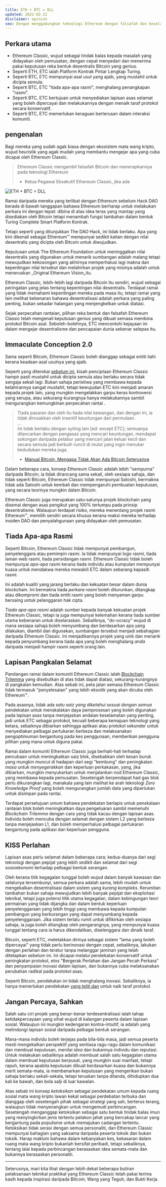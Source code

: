 ```yaml
---
title: ETH + BTC = DLL
updated: 2022-02-22
disclaimer: opinion
seo: Dengan menggabungkan teknologi Ethereum dengan falsafah dan keselamatan Bitcoin, Ethereum Classic berdiri sendiri dalam dapat menyediakan Platform Kontrak Pintar yang benar-benar terdesentralisasi.
---
```


## Perkara utama

- Ethereum Classic, wujud sebagai tindak balas kepada masalah yang didayakan oleh pemusatan, dengan cepat menyedari dan menerima pakai keputusan reka bentuk desentralis Bitcoin yang genius.
- Seperti ETH, ETC ialah Platform Kontrak Pintar Lengkap Turing.
- Seperti BTC, ETC mempunyai asal usul yang ajaib, yang mustahil untuk dicipta semula.
- Seperti BTC, ETC "tiada apa-apa rasmi", menghalang penangkapan "rasmi".
- Seperti BTC, ETC bertujuan untuk menyediakan lapisan asas selamat yang boleh dipercayai dan melakukannya dengan menaik taraf protokol secara konservatif.
- Seperti BTC, ETC memerlukan keraguan berterusan dalam interaksi komuniti.

## pengenalan

Bagi mereka yang sudah agak biasa dengan ekosistem mata wang kripto, wujud heuristik yang agak mudah yang membantu mengejar apa yang cuba dicapai oleh Ethereum Classic.

> Ethereum Classic mengambil falsafah Bitcoin dan menerapkannya pada teknologi Ethereum
> 
> - Ketua Pegawai Eksekutif Ethereum Classic, jika ada

![ETH + BTC = DLL](./ethbtcetc.png)

Ramai daripada mereka yang terlibat dengan Ethereum sebelum Hack DAO berada di bawah tanggapan bahawa Ethereum berharap untuk melakukan perkara ini dengan tepat: dibina di atas idea teras yang mantap yang disediakan oleh Bitcoin tetapi menambah fungsi tambahan dalam bentuk Turing Complete Smart Platform Kontrak.

Tetapi seperti yang ditunjukkan The DAO Hack, ini tidak berlaku. Apa yang kini dikenali sebagai Ethereum™ mempunyai sedikit kaitan dengan nilai desentralis yang dicipta oleh Bitcoin untuk diwujudkan.

Keputusan untuk The Ethereum Foundation untuk meninggalkan nilai desentralis yang digunakan untuk menarik sumbangan adalah malang tetapi mewujudkan kekosongan yang akhirnya memperhalusi lagi makna dan kepentingan nilai tersebut dan melahirkan projek yang misinya adalah untuk meneruskan _Original Ethereum Vision_itu.

Ethereum Classic, lebih-lebih lagi daripada Bitcoin itu sendiri, wujud sebagai peringatan yang jelas tentang kepentingan nilai desentralis. Terdapat ramai yang tidak memahami kepentingan mereka pada masa itu, tetapi ramai yang lain melihat kebenaran bahawa desentralisasi adalah perkara yang paling penting, bukan sekadar halangan yang menjengkelkan untuk diatasi.

Sejak perpecahan rantaian, pilihan reka bentuk dan falsafah Ethereum Classic telah mengenali keputusan genius yang dibuat semasa membina protokol Bitcoin asal. Seboleh-bolehnya, ETC mencontohi kejayaan ini dalam mengejar desentralisme dan pencapaian dunia sebenar selepas itu.

## Immaculate Conception 2.0

Sama seperti Bitcoin, Ethereum Classic boleh dianggap sebagai entiti ilahi kerana keadaan asal usulnya yang ajaib.

Seperti yang diterokai [sebelum ini](/why-classic/genesis#the-immaculate-conception), kisah penciptaan Ethereum Classic hampir pasti mustahil untuk dicipta semula atau berlaku secara tidak sengaja sekali lagi. Bukan sahaja peristiwa yang membawa kepada kelahirannya sangat mustahil, tetapi kewujudan ETC kini menjadi amaran kepada projek lain, yang mungkin mengelakkan garpu keras kontroversi yang serupa, atau sekurang-kurangnya hanya melakukannya sambil mengurangkan kemungkinan perpecahan rantai .

> Tiada pasaran dan oleh itu tiada nilai kewangan, dan dengan ini, ia tidak dirosakkan oleh insentif keuntungan dari permulaan.  
> ...  
> Ini tidak berlaku dengan syiling lain [ed: except ETC]; semuanya dilancarkan dengan pengasas yang mencari keuntungan, mendapat sokongan daripada pelabur yang mencari jalan keluar kecil dan secara semula jadi berbuih runcit di mulut yang ingin menukar kedudukan mereka juga.
> 
> - [Manual Bitcoin, Mengapa Tidak Akan Ada Bitcoin Seterusnya](https://thebitcoinmanual.com/articles/why-there-wont-be-a-next-bitcoin/)

Dalam beberapa cara, konsep Ethereum Classic adalah lebih "sempurna" daripada Bitcoin; ia tidak dirancang sama sekali, oleh sesiapa sahaja, dan tidak seperti Bitcoin, Ethereum Classic tidak mempunyai Satoshi, bermakna tidak ada Satoshi untuk kembali dan mempengaruhi pembuatan keputusan, yang secara teorinya mungkin dalam Bitcoin.

Ethereum Classic juga merupakan satu-satunya projek blockchain yang disemai dengan asas pengikut yang 100% tertumpu pada prinsip desentralisme. Walaupun terdapat risiko, mereka menentang projek rasmi Ethereum™, memilih sendiri secara khusus kerana reaksi mereka terhadap insiden DAO dan penyalahgunaan yang didayakan oleh pemusatan.

## Tiada Apa-apa Rasmi

Seperti Bitcoin, Ethereum Classic tidak mempunyai pembangun, penyelenggara atau pemimpin rasmi. Ia tidak mempunyai logo rasmi, tiada laman web rasmi, tiada persidangan rasmi. Ethereum Classic tidak boleh mempunyai _apa-apa_ rasmi kerana tiada individu atau kumpulan mempunyai kuasa untuk mendakwa mereka mewakili ETC dalam sebarang kapasiti rasmi.

Ini adalah kualiti yang jarang berlaku dan kekuatan besar dalam dunia blockchain. Ini bermakna tiada _perkara rasmi_ boleh diturunkan, ditangkap atau dikompromi dan tiada entiti rasmi yang boleh menyaman garpu bersaing untuk pelanggaran hak cipta.

_Tiada apa-apa rasmi_ adalah sumber kepada banyak kekuatan projek Ethereum Classic, tetapi ia juga mempunyai kelemahan kerana tiada sumber utama kebenaran untuk diselaraskan. Sebaliknya, "do-ocracy" wujud di mana sesiapa sahaja boleh menyumbang dan berdasarkan apa yang dilakukan, diambil dan digunakan, sumbangan tersebut menjadi sebahagian daripada Ethereum Classic. Ini menjadikannya projek yang unik dan menarik kepada penyumbang kerana tiada apa yang boleh menghalang _anda_ daripada menjadi hampir rasmi seperti orang lain.

## Lapisan Pangkalan Selamat

Pandangan ramai dalam komuniti Ethereum Classic ialah [Blockchain Trilemma](/why-classic/decentralism#the-blockchain-trilemma) yang disebutkan di atas tidak dapat diatasi, sekurang-kurangnya di pangkalan kemudian. Atas sebab ini, peta jalan semasa Ethereum Classic tidak termasuk "penyelesaian" yang lebih eksotik yang akan dicuba oleh Ethereum™.

Pada asasnya, tidak ada _satu saiz yang diketahui sesuai dengan semua_ pendekatan untuk menskalakan daya pemprosesan yang boleh digunakan pada lapisan asas tanpa menjejaskan andaian keselamatan yang penting, jadi untuk ETC sebagai protokol, kecuali beberapa kemajuan teknologi yang ketara, sebaiknya dibiarkan sehingga aplikasi atau protokol sekunder untuk menyediakan pelbagai pertukaran berbeza dan melaksanakan pengoptimuman bergantung pada kes penggunaan, memberikan pengguna pilihan yang mana untuk diguna pakai.

Ramai dalam komuniti Ethereum Classic juga berhati-hati terhadap percubaan untuk meningkatkan saiz blok, disebabkan oleh kesan buruk yang mungkin muncul di hadapan dari segi "kembung" dan peningkatan _masa untuk menyegerakkan_ dan keperluan perkakasan, yang, jika dibiarkan, mungkin menyukarkan untuk menjalankan nod Ethereum Classic, yang membawa kepada pemusatan. Sesetengah berpendapat had gas blok perlu dikurangkan lagi, manakala yang lain melihat ke arah teknologi _Zero Knowledge Proof_ yang boleh mengurangkan jumlah data yang diperlukan untuk disimpan pada rantai.

Terdapat persetujuan umum bahawa pendekatan berlapis untuk penskalaan rantaian blok boleh meningkatkan daya pengeluaran sambil memenuhi _Blockchain Trilemma_ dengan cara yang tidak kacau dengan lapisan asas. Individu boleh mencuba dengan selamat dengan sistem L2 yang berbeza tanpa menjejaskan L1, dan boleh memperhalusi pelbagai pertukaran bergantung pada aplikasi dan keperluan pengguna.

## KISS Perlahan

Lapisan asas perlu selamat dalam beberapa cara; kedua-duanya dari segi teknologi dengan pepijat yang lebih sedikit dan selamat dari segi sosioekonomi terhadap pelbagai bentuk serangan.

Oleh kerana titik kegagalan tunggal boleh wujud dalam banyak kawasan dan selalunya tersembunyi, semua perkara adalah sama, lebih mudah untuk mengekalkan desentralisasi dalam sistem yang _kurang kompleks_. Kerumitan tambahan bukan sahaja mewujudkan lebih banyak pepijat dan eksploitasi teknikal, tetapi juga potensi titik utama kegagalan, dalam kebingungan teori permainan yang tidak dijangka dan dalam bentuk keperluan penyelenggaraan yang lebih tinggi yang membawa kepada kumpulan pembangun yang berkurangan yang dapat menyumbang kepada penyelenggaraan. Jika sistem terlalu rumit untuk difikirkan oleh sesiapa sahaja, ia juga boleh ditangkap oleh pengarangnya, yang mempunyai kuasa tunggal tentang cara ia harus dikendalikan, diselenggara dan dinaik taraf.

Bitcoin, seperti ETC, meletakkan dirinya sebagai sistem "lama yang boleh dipercayai" yang tidak perlu berinovasi dengan cepat, sebaliknya, lakukan dengan perlahan dan teratur tanpa melanggar jaminan yang telah ditetapkan sebelum ini. Ini dicapai melalui pendekatan konservatif untuk peningkatan protokol, etos "Bergerak Perlahan dan Jangan Pecah Perkara" dan penyampaian inovasi dalam lapisan, dan bukannya cuba melaksanakan perubahan radikal pada protokol asas.

Seperti Bitcoin, pendekatan ini tidak menghalang inovasi. Sebaliknya, ia hanya memerlukan pendekatan [yang teliti dan](/knowledge/future#upgrade-process) untuk naik taraf protokol.

## Jangan Percaya, Sahkan

Salah satu ciri projek yang benar-benar terdesentralisasi ialah tahap ketidakpercayaan yang sihat wujud di kalangan peserta dalam lapisan sosial. Walaupun ini mungkin kedengaran kontra-intuitif, ia adalah yang melindungi lapisan sosial daripada pelbagai bentuk serangan.

Mana-mana individu boleh terjejas pada bila-bila masa, jadi semua peserta mesti mengekalkan perspektif yang sentiasa ragu-ragu dalam komunikasi dan membuat keputusan, menilai _idea_ dan bukannya individu dan reputasi. Untuk melakukan sebaliknya adalah membuat salah satu kegagalan utama dalam membuat keputusan berpusat, yang mungkin suai manfaat, tetapi rapuh, kerana apabila keputusan dibuat berdasarkan kuasa dan bukannya merit semata-mata, ia membenarkan keputusan yang mengerikan bukan sahaja berlaku sekali-sekala, tetapi teruskan tanpa ditanda, dihidupkan dua kali ke bawah, dan bola salji di luar kawalan.

Atas sebab ini konsep *ketoksikan* sebagai pendekatan umum kepada ruang sosial mata wang kripto lawan kekal sebagai perdebatan terbuka dan dianggap oleh sesetengah pihak sebagai strategi yang sah, berterus terang, walaupun tidak menyenangkan untuk mengemudi perbincangan. Sesetengah menganggap ketoksikan sebagai satu bentuk tindak balas imun yang menyingkirkan jenis tertentu pelakon jahat yang bercakap lancar yang bergantung pada populisme untuk memajukan cadangan tertentu. Ketoksikan tidak serasi dengan semua personaliti, dan Ethereum Classic mempunyai bahagian yang saksama daripada peserta toksik dan bukan toksik. Harap maklum bahawa dalam kebanyakan kes, kekasaran dalam ruang mata wang kripto bukanlah bersifat peribadi, tetapi sebaliknya, tentang lalai kepada perbincangan berasaskan idea semata-mata dan bukannya berasaskan personaliti.

---

Seterusnya, mari kita lihat dengan lebih dekat beberapa butiran pelaksanaan teknikal praktikal yang Ethereum Classic telah pakai terima kasih kepada inspirasi daripada Bitcoin; Wang yang Teguh, dan Bukti Kerja.
